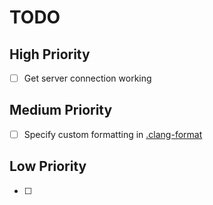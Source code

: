 # TODO
## High Priority
- [ ] Get server connection working

## Medium Priority
- [ ] Specify custom formatting in [.clang-format](.clang-format)

## Low Priority
- [ ]
